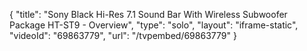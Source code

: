 {
    "title": "Sony Black Hi-Res 7.1 Sound Bar With Wireless Subwoofer Package HT-ST9 - Overview",
    "type": "solo",
    "layout": "iframe-static",
    "videoId": "69863779",
    "url": "\/tvpembed\/69863779"
}